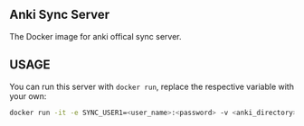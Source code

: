 ## Anki Sync Server

The Docker image for anki offical sync server. 

## USAGE

You can run this server with `docker run`, replace the respective variable with your own:

```bash
docker run -it -e SYNC_USER1=<user_name>:<password> -v <anki_directory>:/ankidata tandizhihua/anki_sync_server:latest
```
